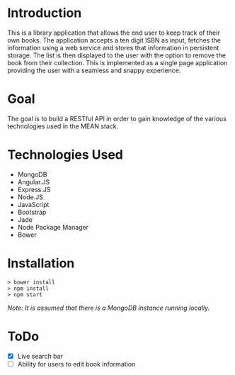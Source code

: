 # Introduction
This is a library application that allows the end user to keep track of their own books. The application accepts a ten digit ISBN as input, fetches the information using a web service and stores that information in persistent storage. The list is then displayed to the user with the option to remove the book from their collection. This is implemented as a single page application providing the user with a seamless and snappy experience. 

# Goal
The goal is to build a RESTful API in order to gain knowledge of the various technologies used in the MEAN stack. 

# Technologies Used
- MongoDB
- Angular.JS
- Express.JS
- Node.JS
- JavaScript
- Bootstrap
- Jade
- Node Package Manager
- Bower

# Installation

```
> bower install
> npm install
> npm start
```
_Note: It is assumed that there is a MongoDB instance running locally._
# ToDo
- [x] Live search bar
- [ ] Ability for users to edit book information

